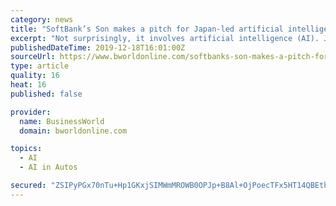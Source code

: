 ```yaml
---
category: news
title: "SoftBank’s Son makes a pitch for Japan-led artificial intelligence superpower"
excerpt: "Not surprisingly, it involves artificial intelligence (AI). Japan can boost growth by joining with India ... a company that has no discernible AI technology but plenty of hurdles as it tries to turn a profit. The hype around self-driving cars has died down recently after a number of deadly crashes in cars on AI autopilot made it clear that ..."
publishedDateTime: 2019-12-18T16:01:00Z
sourceUrl: https://www.bworldonline.com/softbanks-son-makes-a-pitch-for-japan-led-artificial-intelligence-superpower/
type: article
quality: 16
heat: 16
published: false

provider:
  name: BusinessWorld
  domain: bworldonline.com

topics:
  - AI
  - AI in Autos

secured: "ZSIPyPGx70nTu+Hp1GKxjSIMWmMROWB0OPJp+B8Al+OjPoecTFx5HT14QBEth8OIYIxGa35RYGdqaHS1MemZiauHoqlGMoG6ceTYS0KTW4wiTIVvYfNfskIcaMp8teLvRnjGvtC1g4GJwt2mMbhYKhkvEcHSfvETCUsObyfxVxdYhz6s5la0P+cyR6vbXC9xsDoOTVncui9PpCnGN4MeLM/3juFYeEuGwi5zf6aRBEE43q43OoQe83Flatwd18CuKuvylwOl7wsPMRoZ8wphYg==;AU6fTT+EHWT9HBogMK+Phg=="
---
```


